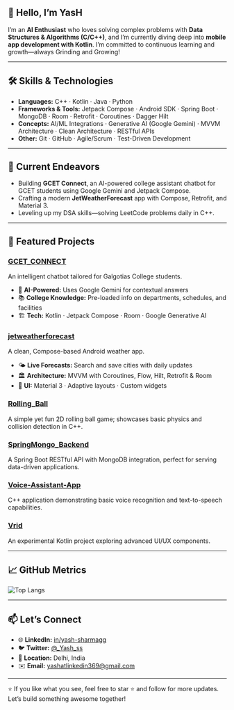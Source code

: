 <!--
=========================================================
📝 Profile README for Yashvvvv
=========================================================
-->

## 👋 Hello, I’m YasH

I’m an **AI Enthusiast** who loves solving complex problems with **Data Structures & Algorithms (C/C++)**, and I’m currently diving deep into **mobile app development with Kotlin**. I’m committed to continuous learning and growth—always Grinding and Growing!

---

## 🛠️ Skills & Technologies

- **Languages:** C++ · Kotlin · Java · Python  
- **Frameworks & Tools:** Jetpack Compose · Android SDK · Spring Boot · MongoDB · Room · Retrofit · Coroutines · Dagger Hilt  
- **Concepts:** AI/ML Integrations · Generative AI (Google Gemini) · MVVM Architecture · Clean Architecture · RESTful APIs  
- **Other:** Git · GitHub · Agile/Scrum · Test-Driven Development

---

## 🔭 Current Endeavors

- Building **GCET Connect**, an AI-powered college assistant chatbot for GCET students using Google Gemini and Jetpack Compose.  
- Crafting a modern **JetWeatherForecast** app with Compose, Retrofit, and Material 3.  
- Leveling up my DSA skills—solving LeetCode problems daily in C++.

---

## 🚀 Featured Projects

### [GCET_CONNECT](https://github.com/Yashvvvv/GCET_CONNECT)
An intelligent chatbot tailored for Galgotias College students.  
- 🤖 **AI-Powered:** Uses Google Gemini for contextual answers  
- 📚 **College Knowledge:** Pre-loaded info on departments, schedules, and facilities  
- 🏗️ **Tech:** Kotlin · Jetpack Compose · Room · Google Generative AI

### [jetweatherforecast](https://github.com/Yashvvvv/jetweatherforecast)
A clean, Compose-based Android weather app.  
- 🌤️ **Live Forecasts:** Search and save cities with daily updates  
- 🏛️ **Architecture:** MVVM with Coroutines, Flow, Hilt, Retrofit & Room  
- 🎨 **UI:** Material 3 · Adaptive layouts · Custom widgets

### [Rolling_Ball](https://github.com/Yashvvvv/Rolling_Ball)
A simple yet fun 2D rolling ball game; showcases basic physics and collision detection in C++.

### [SpringMongo_Backend](https://github.com/Yashvvvv/SpringMongo_Backend)
A Spring Boot RESTful API with MongoDB integration, perfect for serving data-driven applications.

### [Voice-Assistant-App](https://github.com/Yashvvvv/Voice-Assistant-App)
C++ application demonstrating basic voice recognition and text-to-speech capabilities.

### [Vrid](https://github.com/Yashvvvv/Vrid)
An experimental Kotlin project exploring advanced UI/UX components.

---

## 📈 GitHub Metrics

![Top Langs](https://github-readme-stats.vercel.app/api/top-langs/?username=Yashvvvv&layout=compact&theme=radical)

---

## 📫 Let’s Connect

- 🌐 **LinkedIn:** [in/yash-sharmagg](https://www.linkedin.com/in/yash-sharmagg)  
- 🐦 **Twitter:** [@_Yash_ss](https://twitter.com/_Yash_ss)  
- 📍 **Location:** Delhi, India  
- ✉️ **Email:** yashatlinkedin369@gmail.com

---

⭐️ If you like what you see, feel free to star ⭐️ and follow for more updates. Let’s build something awesome together!
